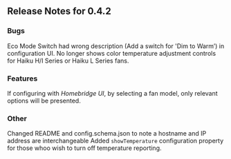 ## Release Notes for 0.4.2

### Bugs
Eco Mode Switch had wrong description (Add a switch for 'Dim to Warm’) in configuration UI.
No longer shows color temperature adjustment controls for Haiku H/I Series or Haiku L Series fans.

### Features
If configuring with *Homebridge UI*, by selecting a fan model, only relevant options will be presented.

### Other
Changed README and config.schema.json to note a hostname and IP address are interchangeable
Added `showTemperature` configuration property for those whoo wish to turn off temperature reporting.